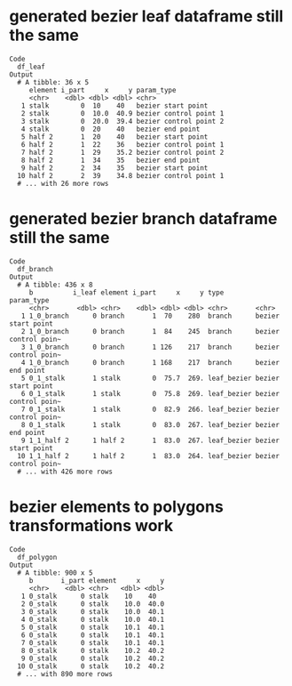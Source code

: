 # generated bezier leaf dataframe still the same

    Code
      df_leaf
    Output
      # A tibble: 36 x 5
         element i_part     x     y param_type            
         <chr>    <dbl> <dbl> <dbl> <chr>                 
       1 stalk        0  10    40   bezier start point    
       2 stalk        0  10.0  40.9 bezier control point 1
       3 stalk        0  20.0  39.4 bezier control point 2
       4 stalk        0  20    40   bezier end point      
       5 half 2       1  20    40   bezier start point    
       6 half 2       1  22    36   bezier control point 1
       7 half 2       1  29    35.2 bezier control point 2
       8 half 2       1  34    35   bezier end point      
       9 half 2       2  34    35   bezier start point    
      10 half 2       2  39    34.8 bezier control point 1
      # ... with 26 more rows

# generated bezier branch dataframe still the same

    Code
      df_branch
    Output
      # A tibble: 436 x 8
         b          i_leaf element i_part     x     y type        param_type          
         <chr>       <dbl> <chr>    <dbl> <dbl> <dbl> <chr>       <chr>               
       1 1_0_branch      0 branch       1  70    280  branch      bezier start point  
       2 1_0_branch      0 branch       1  84    245  branch      bezier control poin~
       3 1_0_branch      0 branch       1 126    217  branch      bezier control poin~
       4 1_0_branch      0 branch       1 168    217  branch      bezier end point    
       5 0_1_stalk       1 stalk        0  75.7  269. leaf_bezier bezier start point  
       6 0_1_stalk       1 stalk        0  75.8  269. leaf_bezier bezier control poin~
       7 0_1_stalk       1 stalk        0  82.9  266. leaf_bezier bezier control poin~
       8 0_1_stalk       1 stalk        0  83.0  267. leaf_bezier bezier end point    
       9 1_1_half 2      1 half 2       1  83.0  267. leaf_bezier bezier start point  
      10 1_1_half 2      1 half 2       1  83.0  264. leaf_bezier bezier control poin~
      # ... with 426 more rows

# bezier elements to polygons transformations work

    Code
      df_polygon
    Output
      # A tibble: 900 x 5
         b       i_part element     x     y
         <chr>    <dbl> <chr>   <dbl> <dbl>
       1 0_stalk      0 stalk    10    40  
       2 0_stalk      0 stalk    10.0  40.0
       3 0_stalk      0 stalk    10.0  40.1
       4 0_stalk      0 stalk    10.0  40.1
       5 0_stalk      0 stalk    10.1  40.1
       6 0_stalk      0 stalk    10.1  40.1
       7 0_stalk      0 stalk    10.1  40.1
       8 0_stalk      0 stalk    10.2  40.2
       9 0_stalk      0 stalk    10.2  40.2
      10 0_stalk      0 stalk    10.2  40.2
      # ... with 890 more rows

